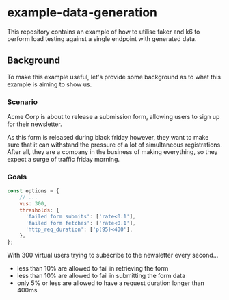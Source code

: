 # example-data-generation

This repository contains an example of how to utilise faker and k6 to perform load testing against a single endpoint with generated data.

## Background 
To make this example useful, let's provide some background as to what this example is aiming to show us.

### Scenario

Acme Corp is about to release a submission form, allowing users to sign up for their newsletter.

As this form is released during black friday however, they want to make sure that it can withstand the pressure of a lot of simultaneous registrations. After all, they are a company in the business of making everything, so they expect a surge of traffic friday morning.

### Goals

```js
const options = {
    // ...
    vus: 300,
    thresholds: {
      'failed form submits': ['rate<0.1'],
      'failed form fetches': ['rate<0.1'],
      'http_req_duration': ['p(95)<400'],
    },
};
```

With 300 virtual users trying to subscribe to the newsletter every second...

* less than 10% are allowed to fail in retrieving the form
* less than 10% are allowed to fail in submitting the form data
* only 5% or less are allowed to have a request duration longer than 400ms